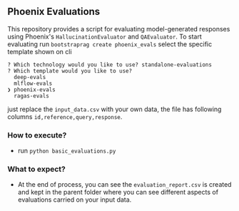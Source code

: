 ## Phoenix Evaluations

This repository provides a script for evaluating model-generated responses using Phoenix's `HallucinationEvaluator` and `QAEvaluator`.
To start evaluating run `bootstraprag create phoenix_evals`
select the specific template shown on cli

```text
? Which technology would you like to use? standalone-evaluations
? Which template would you like to use? 
  deep-evals
  mlflow-evals
❯ phoenix-evals
  ragas-evals
```

just replace the `input_data.csv` with your own data, the file has following columns
`id,reference,query,response`.

### How to execute?
- run `python basic_evaluations.py`

### What to expect?
- At the end of process, you can see the `evaluation_report.csv` is created and kept in the parent folder where you can see different aspects of evaluations carried on your input data.

